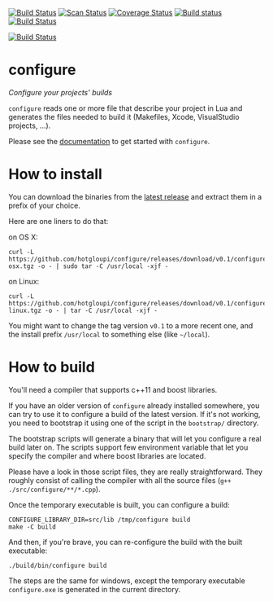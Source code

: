 [![Build Status](https://travis-ci.org/hotgloupi/configure.svg?branch=master)](https://travis-ci.org/hotgloupi/configure)
[![Scan Status](https://scan.coverity.com/projects/4064/badge.svg)](https://scan.coverity.com/projects/4064)
[![Coverage Status](https://coveralls.io/repos/hotgloupi/configure/badge.svg?branch=master)](https://coveralls.io/r/hotgloupi/configure?branch=master)
[![Build status](https://ci.appveyor.com/api/projects/status/9m3dpenqbakd6nf0/branch/master?svg=true)](https://ci.appveyor.com/project/hotgloupi/configure/branch/master)
[![Build Status](https://drone.io/github.com/hotgloupi/configure/status.png)](https://drone.io/github.com/hotgloupi/configure/latest)

[![Build Status](https://travis-matrix-badges.herokuapp.com/repos/hotgloupi/configure/branches/master)](https://travis-ci.org/hotgloupi/configure)

# configure

 *Configure your projects' builds*

`configure` reads one or more file that describe your project in Lua and generates
the files needed to build it (Makefiles, Xcode, VisualStudio projects, ...).

Please see the [documentation](http://hotgloupi.github.io/configure) to get started with `configure`.

# How to install

You can download the binaries from the [latest release](https://github.com/hotgloupi/configure/releases/latest)
and extract them in a prefix of your choice.

Here are one liners to do that:

on OS X:

    curl -L https://github.com/hotgloupi/configure/releases/download/v0.1/configure-osx.tgz -o - | sudo tar -C /usr/local -xjf -

on Linux:

    curl -L https://github.com/hotgloupi/configure/releases/download/v0.1/configure-linux.tgz -o - | tar -C /usr/local -xjf -

You might want to change the tag version `v0.1` to a more recent one, and the install prefix `/usr/local` to something else (like `~/local`).

# How to build

You'll need a compiler that supports c++11 and boost libraries.

If you have an older version of `configure` already installed somewhere, you can try to use
it to configure a build of the latest version. If it's not working, you need to bootstrap it
using one of the script in the `bootstrap/` directory.

The bootstrap scripts will generate a binary that will let you configure a real build later on.
The scripts support few environment variable that let you specify the compiler and where boost
libraries are located.

Please have a look in those script files, they are really straightforward. They roughly consist 
of calling the compiler with all the source files (`g++ ./src/configure/**/*.cpp`).

Once the temporary executable is built, you can configure a build:

    CONFIGURE_LIBRARY_DIR=src/lib /tmp/configure build
    make -C build

And then, if you're brave, you can re-configure the build with the built executable:

    ./build/bin/configure build

The steps are the same for windows, except the temporary executable `configure.exe` is generated in 
the current directory.
